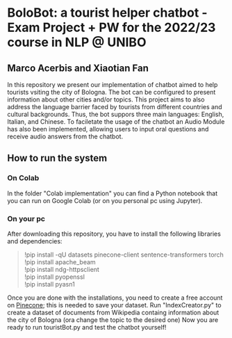 # BoloBot: a tourist helper chatbot - Exam Project + PW for the 2022/23 course in NLP @ UNIBO
## Marco Acerbis and Xiaotian Fan

In this repository we present our implementation of chatbot aimed to help tourists vsiting the city of Bologna. 
The bot can be configured to present information about other cities and/or topics.
This project aims to also address the language barrier faced by tourists from different countries and cultural backgrounds. 
Thus, the bot suppors three main languages: English, Italian, and Chinese.
To faciletate the usage of the chatbot an Audio Module has also been implemented, allowing users to input oral questions and receive audio answers from the chatbot.

## How to run the system

### On Colab
In the folder "Colab implementation" you can find a Python notebook that you can run on Google Colab (or on you personal pc using Jupyter).

### On your pc
After downloading this repository, you have to install the following libraries and dependencies: 
>!pip install -qU datasets pinecone-client sentence-transformers torch <br />
!pip install apache_beam <br />
!pip install ndg-httpsclient <br />
!pip install pyopenssl <br />
!pip install pyasn1 <br />

Once you are done with the installations, you need to create a free account on [Pinecone](https://www.pinecone.io/); this is needed to save your dataset.
Run "IndexCreator.py" to create a dataset of documents from Wikipedia containg information about the city of Bologna (ora change the topic to the desired one)
Now you are ready to run touristBot.py and test the chatbot yourself!

